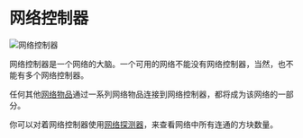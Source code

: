 # 网络控制器

![网络控制器](https://cdn.jsdelivr.net/gh/GuizhanCraft/Networks-Wiki/images/network-controller.png ':size=50%')

网络控制器是一个网络的大脑。一个可用的网络不能没有网络控制器，当然，也不能有多个网络控制器。

任何其他[网络物品](/Network-Items)通过一系列网络物品连接到网络控制器，都将成为该网络的一部分。

你可以对着网络控制器使用[网络探测器](/Network-Probe)，来查看网络中所有连通的方块数量。

